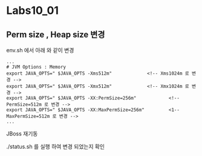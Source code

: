 # Labs10_01
## Perm size , Heap size 변경 

env.sh 에서 아래 와 같이 변경

```
...
# JVM Options : Memory
export JAVA_OPTS=" $JAVA_OPTS -Xms512m"             <!-- Xms1024m 로 변경 -->
export JAVA_OPTS=" $JAVA_OPTS -Xmx512m"             <!-- Xmx1024m 로 변경 -->
export JAVA_OPTS=" $JAVA_OPTS -XX:PermSize=256m"            <!-- PermSize=512m 로 변경 -->
export JAVA_OPTS=" $JAVA_OPTS -XX:MaxPermSize=256m"         <1-- MaxPermSize=512m 로 변경 -->
...

```
JBoss 재기동 

./status.sh 를 실행 하여 변경 되었는지 확인 

